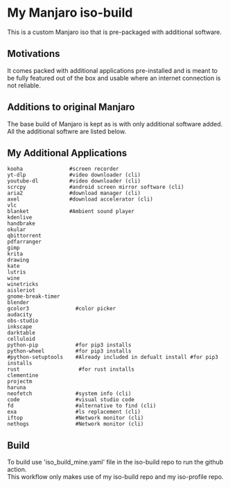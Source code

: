 # My Manjaro iso-build

This is a custom Manjaro iso that is pre-packaged with additional software.

## Motivations
 
It comes packed with additional applications pre-installed and is meant to be fully featured out of the box and usable where an internet connection is not reliable.

## Additions to original Manjaro

The base build of Manjaro is kept as is with only additional software added.
All the additional softwre are listed below.

## My Additional Applications

```
kooha               #screen recorder
yt-dlp              #video downloader (cli)
youtube-dl          #video downloader (cli)
scrcpy              #android screen mirror software (cli)
aria2               #download manager (cli)
axel                #download accelerator (cli)
vlc  
blanket             #Ambient sound player
kdenlive
handbrake
okular
qbittorrent
pdfarranger
gimp
krita
drawing
kate
lutris
wine
winetricks
aisleriot
gnome-break-timer
blender
gcolor3               #color picker
audacity
obs-studio
inkscape
darktable
celluloid
python-pip            #for pip3 installs
python-wheel          #for pip3 installs
#python-setuptools    #Already included in defualt install #for pip3 installs
rust                   #for rust installs
clementine
projectm
haruna
neofetch              #system info (cli)
code                  #visual studio code
fd                    #alternative to find (cli)
exa                   #ls replacement (cli)
iftop                 #Network monitor (cli)
nethogs               #Network monitor (cli)

```
## Build

To build use 'iso_build_mine.yaml' file in the iso-build repo to run the github action.  
This workflow only makes use of my iso-build repo and my iso-profile repo.  
